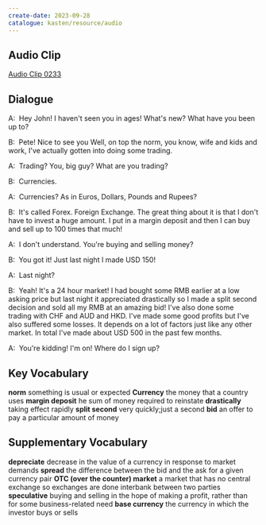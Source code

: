 ```yaml
---
create-date: 2023-09-28
catalogue: kasten/resource/audio
---
```


## Audio Clip
[Audio Clip 0233](https://archive.org/download/englishpod_all/englishpod_0233dg.mp3)

## Dialogue
A:  Hey John! I haven't seen you in ages! What's new? What have you been up to? 

B:  Pete! Nice to see you Well, on top the norm, you know, wife and kids and work, I've actually gotten into doing some trading. 

A:  Trading? You, big guy? What are you trading? 

B:  Currencies. 

A:  Currencies? As in Euros, Dollars, Pounds and Rupees? 

B:  It's called Forex. Foreign Exchange. The great thing about it is that I don't have to invest a huge amount. I put in a margin deposit and then I can buy and sell up to 100 times that much! 

A:  I don't understand. You're buying and selling money? 

B:  You got it! Just last night I made USD 150! 

A:  Last night? 

B:  Yeah! It's a 24 hour market! I had bought some RMB earlier at a low asking price but last night it appreciated drastically so I made a split second decision and sold all my RMB at an amazing bid! I've also done some trading with CHF and AUD and HKD. I've made some good profits but I've also suffered some losses. It depends on a lot of factors just like any other market. In total I've made about USD 500 in the past few months. 

A:  You're kidding! I'm on! Where do I sign up? 

## Key Vocabulary
**norm**                something is usual or expected
**Currency**            the money that a country uses
**margin deposit**      he sum of money required to reinstate
**drastically**         taking effect rapidly
**split second**        very quickly;just a second
**bid**                 an offer to pay a particular amount of money

## Supplementary Vocabulary
**depreciate**                         decrease in the value of a currency in response to market demands
**spread**                             the difference between the bid and the ask for a given currency pair
**OTC (over the counter) market**      a market that has no central exchange so exchanges are done interbank between two parties
**speculative**                        buying and selling in the hope of making a profit, rather than for some business-related need
**base currency**                      the currency in which the investor buys or sells
